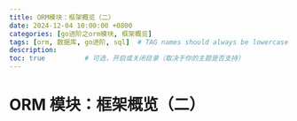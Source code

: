 ```yaml
---
title: ORM模块：框架概览（二）
date: 2024-12-04 10:00:00 +0800
categories: [go进阶之orm模块, 框架概览]
tags: [orm, 数据库, go进阶, sql]  # TAG names should always be lowercase
description: 
toc: true          # 可选，开启或关闭目录（取决于你的主题是否支持）
---
```

# ORM 模块：框架概览（二）
